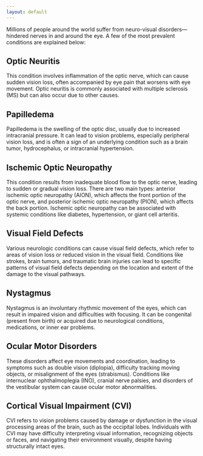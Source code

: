 ```yaml
---
layout: default
---
```


Millions of people around the world suffer from neuro-visual disorders—hindered nerves in and around the eye. A few of the most prevalent conditions are explained below:

## Optic Neuritis

This condition involves inflammation of the optic nerve, which can cause sudden vision loss, often accompanied by eye pain that worsens with eye movement. Optic neuritis is commonly associated with multiple sclerosis (MS) but can also occur due to other causes.

## Papilledema

Papilledema is the swelling of the optic disc, usually due to increased intracranial pressure. It can lead to vision problems, especially peripheral vision loss, and is often a sign of an underlying condition such as a brain tumor, hydrocephalus, or intracranial hypertension.

## Ischemic Optic Neuropathy

This condition results from inadequate blood flow to the optic nerve, leading to sudden or gradual vision loss. There are two main types: anterior ischemic optic neuropathy (AION), which affects the front portion of the optic nerve, and posterior ischemic optic neuropathy (PION), which affects the back portion. Ischemic optic neuropathy can be associated with systemic conditions like diabetes, hypertension, or giant cell arteritis.

## Visual Field Defects

Various neurologic conditions can cause visual field defects, which refer to areas of vision loss or reduced vision in the visual field. Conditions like strokes, brain tumors, and traumatic brain injuries can lead to specific patterns of visual field defects depending on the location and extent of the damage to the visual pathways.

## Nystagmus

Nystagmus is an involuntary rhythmic movement of the eyes, which can result in impaired vision and difficulties with focusing. It can be congenital (present from birth) or acquired due to neurological conditions, medications, or inner ear problems.

## Ocular Motor Disorders

These disorders affect eye movements and coordination, leading to symptoms such as double vision (diplopia), difficulty tracking moving objects, or misalignment of the eyes (strabismus). Conditions like internuclear ophthalmoplegia (INO), cranial nerve palsies, and disorders of the vestibular system can cause ocular motor abnormalities.

## Cortical Visual Impairment (CVI)

CVI refers to vision problems caused by damage or dysfunction in the visual processing areas of the brain, such as the occipital lobes. Individuals with CVI may have difficulty interpreting visual information, recognizing objects or faces, and navigating their environment visually, despite having structurally intact eyes.